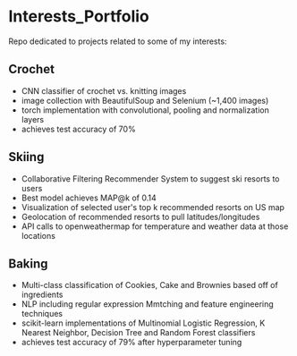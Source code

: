 # Interests_Portfolio
Repo dedicated to projects related to some of my interests:

## Crochet
- CNN classifier of crochet vs. knitting images
- image collection with BeautifulSoup and Selenium (~1,400 images)
- torch implementation with convolutional, pooling and normalization layers
- achieves test accuracy of 70% 

## Skiing 
- Collaborative Filtering Recommender System to suggest ski resorts to users
- Best model achieves MAP@k of 0.14
- Visualization of selected user's top k recommended resorts on US map
- Geolocation of recommended resorts to pull latitudes/longitudes
- API calls to openweathermap for temperature and weather data at those locations

## Baking
- Multi-class classification of Cookies, Cake and Brownies based off of ingredients
- NLP including regular expression Mmtching and feature engineering techniques
- scikit-learn implementations of Multinomial Logistic Regression, K Nearest Neighbor, Decision Tree and Random Forest classifiers
- achieves test accuracy of 79% after hyperparameter tuning

